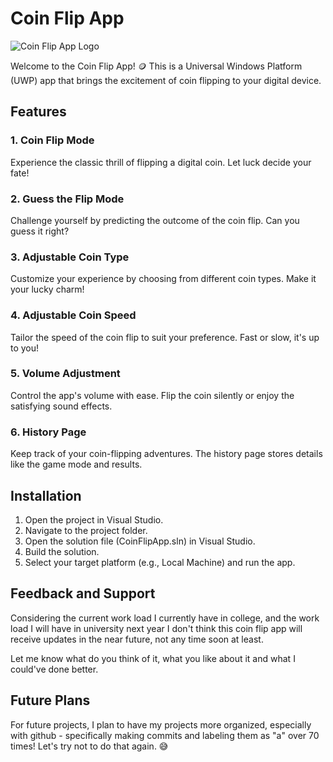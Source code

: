 # Coin Flip App

![Coin Flip App Logo](path/to/your/logo.png)

Welcome to the Coin Flip App! 🪙 This is a Universal Windows Platform (UWP) app that brings the excitement of coin flipping to your digital device.

## Features

### 1. Coin Flip Mode
Experience the classic thrill of flipping a digital coin. Let luck decide your fate!

### 2. Guess the Flip Mode
Challenge yourself by predicting the outcome of the coin flip. Can you guess it right?

### 3. Adjustable Coin Type
Customize your experience by choosing from different coin types. Make it your lucky charm!

### 4. Adjustable Coin Speed
Tailor the speed of the coin flip to suit your preference. Fast or slow, it's up to you!

### 5. Volume Adjustment
Control the app's volume with ease. Flip the coin silently or enjoy the satisfying sound effects.

### 6. History Page
Keep track of your coin-flipping adventures. The history page stores details like the game mode and results.

## Installation

1. Open the project in Visual Studio.
2. Navigate to the project folder.
3. Open the solution file (CoinFlipApp.sln) in Visual Studio.
4. Build the solution.
5. Select your target platform (e.g., Local Machine) and run the app.

## Feedback and Support
Considering the current work load I currently have in college, and the work load I will have in university next year I don't think this coin flip app will receive updates in the near future, not any time soon at least. 

Let me know what do you think of it, what you like about it and what I could've done better.

## Future Plans
For future projects, I plan to have my projects more organized, especially with github - specifically making commits and labeling them as "a" over 70 times! Let's try not to do that again. 😅 




